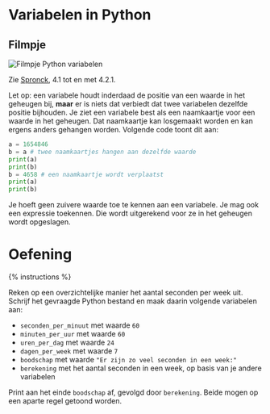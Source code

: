 # Variabelen in Python

## Filmpje
![Filmpje Python variabelen](https://youtu.be/fwG0q2v0HTQ)

Zie [Spronck](http://www.spronck.net/pythonbook/pythonboek.pdf), 4.1 tot en met 4.2.1.

Let op: een variabele houdt inderdaad de positie van een waarde in het geheugen bij, **maar** er is niets dat verbiedt dat twee variabelen dezelfde positie bijhouden. Je ziet een variabele best als een naamkaartje voor een waarde in het geheugen. Dat naamkaartje kan losgemaakt worden en kan ergens anders gehangen worden. Volgende code toont dit aan:

```python
a = 1654846
b = a # twee naamkaartjes hangen aan dezelfde waarde
print(a)
print(b)
b = 4658 # een naamkaartje wordt verplaatst
print(a)
print(b)
```

Je hoeft geen zuivere waarde toe te kennen aan een variabele. Je mag ook een expressie toekennen. Die wordt uitgerekend voor ze in het geheugen wordt opgeslagen.

# Oefening
{% instructions %}

Reken op een overzichtelijke manier het aantal seconden per week uit. Schrijf het gevraagde Python bestand en maak daarin volgende variabelen aan:

- `seconden_per_minuut` met waarde `60`
- `minuten_per_uur` met waarde `60`
- `uren_per_dag` met waarde `24`
- `dagen_per_week` met waarde `7`
- `boodschap` met waarde `"Er zijn zo veel seconden in een week:"`
- `berekening` met het aantal seconden in een week, op basis van je andere variabelen

Print aan het einde `boodschap` af, gevolgd door `berekening`. Beide mogen op een aparte regel getoond worden.
